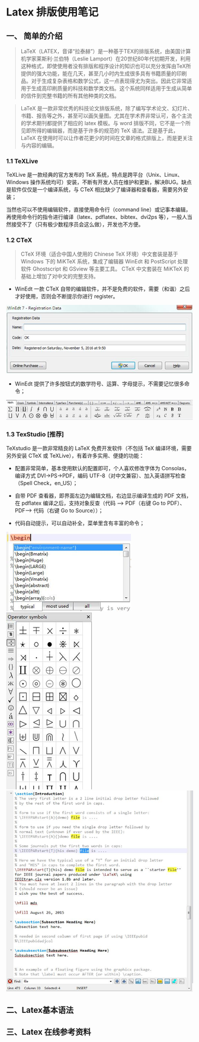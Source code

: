 # Latex 排版使用笔记

## 一、 简单的介绍

> LaTeX（LATEX，音译“拉泰赫”）是一种基于ΤΕΧ的排版系统，由美国计算机学家莱斯利·兰伯特（Leslie Lamport）在20世纪80年代初期开发，利用这种格式，即使使用者没有排版和程序设计的知识也可以充分发挥由TeX所提供的强大功能，能在几天，甚至几小时内生成很多具有书籍质量的印刷品。对于生成复杂表格和数学公式，这一点表现得尤为突出。因此它非常适用于生成高印刷质量的科技和数学类文档。这个系统同样适用于生成从简单的信件到完整书籍的所有其他种类的文档。

> LaTeX 是一款非常优秀的科技论文排版系统，除了编写学术论文、幻灯片、书籍、报告等之外，甚至可以画矢量图。尤其在学术界非常认可，各个主流的学术期刊都提供了相应的 latex 模板。与 word 排版不同，它不是一个所见即所得的编辑器，而是基于许多的规范的 TeX 语法。正是基于此，LaTeX 在使用时可以让作者花更少的时间在文章的格式排版上，而是更关注与内容的编辑。

### 1.1 TeXLive 

TeXLive 是一款经典的官方发布的 TeX 系统，特点是跨平台（Unix、Linux、Windows 操作系统均可）安装，不断有开发人员在维护和更新，解决BUG。缺点是软件仅仅是一个编译系统，与 CTeX 相比缺少了编译器和查看器，需要另外安装；

当然也可以不使用编辑软件，直接使用命令行（command line）或记事本编辑，再使用命令行的指令进行编译（latex、pdflatex、bibtex、dvi2ps 等），一般人当然接受不了（只有极少数程序员会这么做），开发也不方便。

### 1.2 CTeX

> CTeX 环境（适合中国人使用的 Chinese TeX 环境）中文套装是基于 Windows 下的 MiKTeX 系统，集成了编辑器 WinEdt 和 PostScript 处理软件 Ghostscript 和 GSview 等主要工具。 CTeX 中文套装在 MiKTeX 的基础上增加了对中文的完整支持。 

* WinEdt 一款 CTeX 自带的编辑软件，并不是免费的软件，需要（和谐）之后才好使用，否则会不断提示你进行 register。

![Latex_WinEdt](./image1/Latex_WinEdt.jpeg)

* WinEdt 提供了许多按钮式的数学符号、运算、字母提示，不需要记忆很多命令； 

![WinEdt 公式编辑](./image1/Latex_WinEdt_Formular.jpeg)

### 1.3 TexStudio [推荐]

TeXstudio 是一款非常精良的 LaTeX 免费开发软件（不包括 TeX 编译环境，需要另外安装 CTeX 或 TeXLive），有着许多实用、便捷的功能：

* 配置非常简单，基本使用默认的配置即可，个人喜欢修改字体为 Consolas，编译方式 DVI->PS->PDF，编码 UTF-8（对中文兼容）、加入英语拼写检查（Spell Check，en_US）；

* 自带 PDF 查看器，即界面左边为编辑文档，右边显示编译生成的 PDF 文档，在 pdflatex 编译之后，支持对象反查（代码 –> PDF（右键 Go to PDF）、PDF–> 代码（右键 Go to Source））；

* 代码自动提示，可以自动补全，菜单里含有丰富的命令； 

![1](./image1/Latex_TexStudio_1.jpeg)
![2](./image1/Latex_TexStudio_2.jpeg)
![3](./image1/Latex_TexStudio_3.jpeg)


## 二、Latex基本语法



## 三、Latex 在线参考资料

